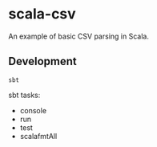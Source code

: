# scala-csv

An example of basic CSV parsing in Scala.

## Development

```
sbt
```

sbt tasks:

- console
- run
- test
- scalafmtAll
